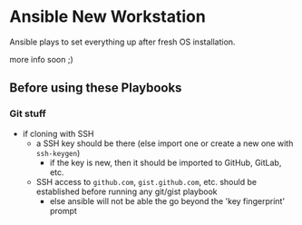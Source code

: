 # Ansible New Workstation
Ansible plays to set everything up after fresh OS installation.

more info soon ;)

## Before using these Playbooks
### Git stuff

- if cloning with SSH
  - a SSH key should be there (else import one or create a new one with `ssh-keygen`)
    - if the key is new, then it should be imported to GitHub, GitLab, etc.
  - SSH access to `github.com`, `gist.github.com`, etc. should be established before running any git/gist playbook
    - else ansible will not be able the go beyond the 'key fingerprint' prompt
